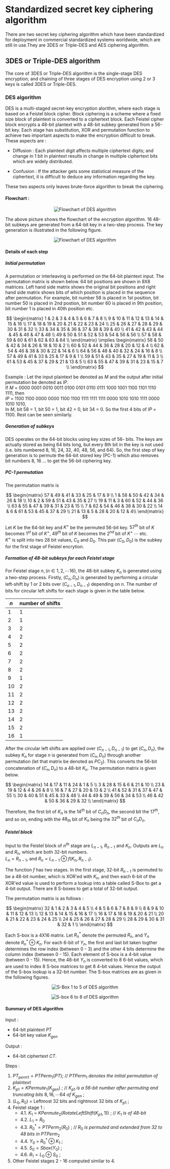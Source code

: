 # Standardized secret key ciphering algorithm

There are two secret key ciphering algorithm which have been standardized for
deployment in commercial standardized systems worldwide, which are still in use.They are 3DES or Triple-DES and AES ciphering algorithm.

## 3DES or Triple-DES algorithm

The core of 3DES or Triple-DES algorithm is the single-stage DES encryption; 
and chaining of three stages of DES encryption using 2 or 3 keys is called 3DES
or Triple-DES.   

### DES algorithm

DES is a multi-staged secret-key encryption alorithm, where each stage is 
based on a Feistel block cipher. Block ciphering is a scheme where a fixed size
block of plaintext is converted to a ciphertext block. Each Feistel cipher block
encrypts a 48-bit plantext with a 48-bit subkey generated from a 56-bit key.
Each stage has substitution, XOR and permutation function to achieve two 
important aspects to make the encryption difficult to break. These aspects are :
- Diffusion : Each plaintext digit affects multiple ciphertext digits; and 
change in 1 bit in plaintext results in change in multiple ciphertext bits which
are widely distributed.

- Confusion : If the attacker gets some statistical measure of the ciphertext,
it is difficult to deduce any information regarding the key.

These two aspects only leaves brute-force algorithm to break the ciphering. 

#### Flowchart :
<p align="center">
<img src=./DES-algorithm-flowchart.png
alt="Flowchart of DES algorithm">
</p>

The above picture shows the flowchart of the encryption algorithm. 16 48-bit subkeys are generated from a 64-bit key in a two-step process. The key generation is illustrated in the following figure.

<p align="center">
<img src=./des_key_gen.png
alt="Flowchart of DES algorithm">
</p>

#### Details of each step

##### Initial permutation
A permutation or interleaving is performed on the 64-bit plaintext input. The permutation matrix is shown below. 64 bit positions are shown in 8X8 matrices. Left hand side matrix shows the original bit positions and right hand side matrix shows bits of which position is placed in the sequence after permutation. For example, bit number 58 is placed in 1st position, bit number 50 is placed in 2nd postion, bit number 60 is placed in 9th position, bit number 1 is placed in 40th position etc.

$$
\begin{matrix}
1 & 2 & 3 & 4 & 5 & 6 & 7 & 8 \\
9 & 10 & 11 & 12 & 13 & 14 & 15 & 16 \\
17 & 18 & 19 & 20 & 21 & 22 & 23 & 24 \\
25 & 26 & 27 & 28 & 29 & 30 & 31 & 32 \\
33 & 34 & 35 & 36 & 37 & 38 & 39 & 40 \\
41 & 42 & 43 & 44 & 45 & 46 & 47 & 48 \\
49 & 50 & 51 & 52 & 53 & 54 & 56 & 56 \\
57 & 58 & 59 & 60 & 61 & 62 & 63 & 64 \\
\end{matrix} \implies
\begin{matrix}
58 & 50 & 42 & 34 & 26 & 18 & 10 & 2 \\
60 & 52 & 44 & 36 & 28 & 20 & 12 & 4 \\
62 & 54 & 46 & 38 & 30 & 22 & 14 & 6 \\
64 & 56 & 48 & 40 & 32 & 24 & 16 & 8 \\
57 & 49 & 41 & 33 & 25 & 17 & 9 & 1 \\
59 & 51 & 43 & 35 & 27 & 19 & 11 & 3 \\
61 & 53 & 45 & 37 & 29 & 21 & 13 & 5 \\
63 & 55 & 47 & 39 & 31 & 23 & 15 & 7 \\ 
\end{matrix}
$$

Example : Let the input plaintext be denoted as $M$ and the output after initial permutation be denoted as $IP$. <br />
If $M$ = 0000 0001 0010 0011 0100 0101 0110 0111 1000 1001 1100 1101 1110 1111, then <br />
$IP$ = 1100 1100 0000 0000 1100 1100 1111 1111 1111 0000 1010 1010 1111 0000 1010 1010, <br />
In $M$, bit 58 = 1, bit 50 = 1, bit 42 = 0, bit 34 = 0. So the first 4 bits of $IP$ = 1100. Rest can be seen similarly.

##### Generation of subkeys
DES operates on the 64-bit blocks using key sizes of 56- bits. The keys are actually
stored as being 64 bits long, but every 8th bit in the key is not used (i.e. bits numbered
8, 16, 24, 32, 40, 48, 56, and 64). So, the first step of key generation is to 
permute the 64-bit stored key (PC-1) which also removes bit numbers 8, 16 ... to get the 56-bit ciphering key.

##### PC-1 permutation
The permutation matrix is

$$
\begin{matrix}
57 & 49 & 41 & 33 & 25 & 17 & 9 \\
1 & 58 & 50 & 42 & 34 & 26 & 18 \\
10 & 2 & 59 & 51 & 43 & 35 & 27 \\
19 & 11 & 3 & 60 & 52 & 44 & 36 \\
63 & 55 & 47 & 39 & 31 & 23 & 15 \\
7 & 62 & 54 & 46 & 38 & 30 & 22 \\
14 & 6 & 61 & 53 & 45 & 37 & 29 \\
21 & 13 & 5 & 28 & 20 & 12 & 4\\
\end{matrix}
$$

Let $K$ be the 64-bit key and $K^+$ be the permuted 56-bit key.
$57^{th}$ bit of $K$ becomes $1^{st}$ bit of $K^+$, $49^{th}$ bit
of $K$ becomes the $2^{nd}$ bit of $K^+$ $\cdots$ etc. <br />
$K^+$ is split into two $28$ bit values, $C_0$ and $D_0$. This pair 
$(C_0, D_0)$ is the subkey for the first stage of Feistel encrytion.   

##### Formation of 48-bit subkeys for each Feistel stage
For Feistel stage $n, (n \in {1,2,\cdots 16})$, the 48-bit subkey $K_n$ is
generated using a two-step process. Firstly, $(C_n, D_n)$ is generated
by performing a circular left-shift by 1 or 2 bits over $(C_{n-1}, D_{n-1})$ 
depending on $n$. The number of bits for circular left shifts for each stage is
given in the table below.

| $n$ | number of shifts |
| --- | ---|
| $1$ | $1$ |
| $2$ | $1$ |
| $3$ | $2$ |
| $4$ | $2$ |
| $5$ | $2$ |
| $6$ | $2$ |
| $7$ | $2$ |
| $8$ | $2$ |
| $9$ | $1$ |
| $10$ | $2$ |
| $11$ | $2$ |
| $12$ | $2$ |
| $13$ | $2$ |
| $14$ | $2$ |
| $15$ | $2$ |
| $16$ | $1$ |

After the circular left shifts are applied over $(C_{n-1}, D_{n-1})$ to get $(C_n, D_n)$, the subkey $K_n$ for stage $n$ is generated from $(C_n, D_n)$ through another permutation (let that matrix be denoted as $PC_2$). This converts the 56-bit concatenation of $(C_n, D_n)$ to a 48-bit $K_n$. The permutation matrix is given below.

$$
\begin{matrix}
14 & 17 & 11 & 24 & 1 & 5 \\
3 & 28 & 15 & 6 & 21 & 10 \\
23 & 19 & 12 & 4 & 26 & 8 \\
16 & 7 & 27 & 20 & 13 & 2 \\
41 & 52 & 31 & 37 & 47 & 55 \\
30 & 40 & 51 & 45 & 33 & 48 \\
44 & 49 & 39 & 56 & 34 & 53 \\
46 & 42 & 50 & 36 & 29 & 32 \\
\end{matrix}
$$

Therefore, the first bit of $K_n$ is the $14^{th}$ bit of $C_nD_n$, the second bit the $17^{th}$, and so
on, ending with the $48_{th}$ bit of $K_n$ being the $32^{th}$ bit of $C_nD_n$.

##### Feistel block

Input to the Feistel block of $n^{th}$ stage are $L_{n-1}$, $R_{n-1}$ and $K_n$.  Outputs are $L_n$ and $R_n$, which are both 32-bit numbers.  
$L_n = R_{n-1}$, and $R_n = L_{n-1} \oplus f(K_{n}, R_{n-1})$.

The function $f$ has two stages. In the first stage, 32-bit $R_{n-1}$ is permuted to be a 48-bit number, which is XOR'ed with $K_n$, and then each 6-bit of the XOR'ed value is used to perform a lookup into a table called S-Box to get a 4-bit output. There are 8 S-boxes to get a total of 32-bit output.

The permutation matrix is as follows :<br />

$$
\begin{matrix}
32 & 1 & 2 & 3 & 4 & 5 \\
4 & 5 & 6 & 7 & 8 & 9 \\
8 & 9 & 10 & 11 & 12 & 13 \\
12 & 13 & 14 & 15 & 16 & 17 \\
16 & 17 & 18 & 19 & 20 & 21 \\
20 & 21 & 22 & 23 & 24 & 25 \\
24 & 25 & 26 & 27 & 28 & 29 \\
28 & 29 & 30 & 31 & 32 & 1 \\
\end{matrix}
$$

Each S-box is a 4X16 matrix. Let 
$R^*_{n}$ denote the permuted $R_n$, and $Y_n$ denote $R^*_n \oplus K_n$. 
For each 6-bit of $Y_n$, the first and last bit taken togther determines the row index (between 0 - 3) and the other 4 bits determine the column index (between 0 - 15). Each element of S-box is a 4-bit value (between 0 - 15). Hence, the 48-bit $Y_n$ is converted to 8 6-bit values, which are used to index 8 S-box matrices to get 8 4-bit values. Hence the output of the S-box lookup is a 32-bit number. The S-box matrices are as given in the following figures.

<p align="center">
<img src=./sbox_1_5.png
alt="S-Box 1 to 5 of DES algorithm">
</p>

<p align="center">
<img src=./sbox_6_8.png
alt="S-box 6 to 8 of DES algorithm">
</p>

#### Summary of DES algorithm

Input : <br /> 
- 64-bit plaintext $PT$
- 64-bit key value $K_{gen}$

Output : <br />
- 64-bit ciphertext $CT$.

Steps :
1. $PT_{perm1} = PTPerm_1(PT)$; // $PTPerm_1$ *denotes the  initial permutation of plaintext*
2. $K_{p1}= KPermute_1(K_{gen})$ ; // $K_{p1}$ *is a 56-bit number after permuting and truncating bits* $8,16,\cdots 64$ *of* $K_{gen}$ ;
3. $(L_0,R_0)$ = Leftmost 32 bits and rightmost 32 bits of $K_{p1}$ ;
4. Feistel stage 1 :
   - 4.1. $K_1$ = $KPermute_2(RotateLeftShift(K_{p1},1))$ ; // $K_1$ *is of 48-bit*
   - 4.2. $L_1 = R_0$
   - 4.3. $R^*_0 = PTPerm_2(R_0)$ ; // $R_0$ *is permuted and extended from 32 to 48 bits in* $PTPerm_2$
   - 4.4. $Y_0$ = $R^*_0 \oplus K_1$ ;
   - 4.5. $S_0 = Sbox(Y_0)$ ;
   - 4.6. $R_1 = L_0 \oplus S_0$ ;
5. Other Feistel stages 2 - 16 computed similar to 4.


